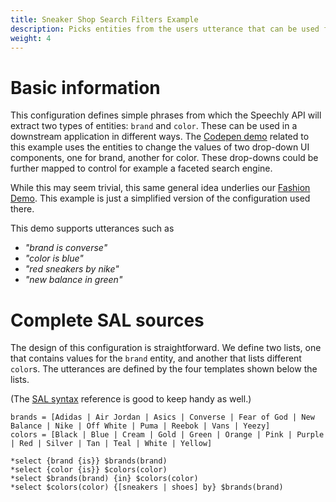 ```yaml
---
title: Sneaker Shop Search Filters Example
description: Picks entities from the users utterance that can be used for example to adjust search filters.
weight: 4
---
```

# Basic information
This configuration defines simple phrases from which the Speechly API will extract two types of entities: `brand` and `color`. These can be used in a downstream application in different ways. The [Codepen demo](https://codepen.io/aukkonen/pen/QWgoKWM?editors=1010) related to this example uses the entities to change the values of two drop-down UI components, one for brand, another for color. These drop-downs could be further mapped to control for example a faceted search engine.

While this may seem trivial, this same general idea underlies our [Fashion Demo](https://fashion.speechly.com). This example is just a simplified version of the configuration used there.

This demo supports utterances such as
- *"brand is converse"*
- *"color is blue"*
- *"red sneakers by nike"*
- *"new balance in green"*

# Complete SAL sources
The design of this configuration is straightforward. We define two lists, one that contains values for the `brand` entity, and another that lists different `color`s. The utterances are defined by the four templates shown below the lists.

(The [SAL syntax](/slu-examples/cheat-sheet/) reference is good to keep handy as well.)
```
brands = [Adidas | Air Jordan | Asics | Converse | Fear of God | New Balance | Nike | Off White | Puma | Reebok | Vans | Yeezy]
colors = [Black | Blue | Cream | Gold | Green | Orange | Pink | Purple | Red | Silver | Tan | Teal | White | Yellow]

*select {brand {is}} $brands(brand)
*select {color {is}} $colors(color)
*select $brands(brand) {in} $colors(color)
*select $colors(color) {[sneakers | shoes] by} $brands(brand)
```
